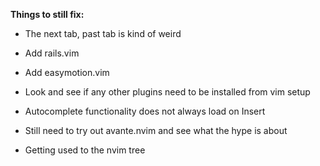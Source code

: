 **Things to still fix:**

- The next tab, past tab is kind of weird

- Add rails.vim

- Add easymotion.vim

- Look and see if any other plugins need to be installed from vim setup

- Autocomplete functionality does not always load on Insert

- Still need to try out avante.nvim and see what the hype is about

- Getting used to the nvim tree 

